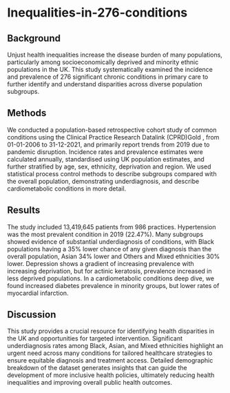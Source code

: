 # Inequalities-in-276-conditions
## Background
Unjust health inequalities increase the disease burden of many populations, particularly among socioeconomically deprived and minority ethnic populations in the UK. This study systematically examined the incidence and prevalence of 276 significant chronic conditions in primary care to further identify and understand disparities across diverse population subgroups.
## Methods
We conducted a population-based retrospective cohort study of common conditions using the Clinical Practice Research Datalink (CPRD)Gold , from 01-01-2006 to 31-12-2021, and primarily report trends from 2019 due to pandemic disruption. Incidence rates and prevalence estimates were calculated annually, standardised using UK population estimates, and further stratified by age, sex, ethnicity, deprivation and region. We used statistical process control methods to describe subgroups compared with the overall population, demonstrating underdiagnosis, and describe cardiometabolic conditions in more detail.
## Results
The study included 13,419,645 patients from 986 practices. Hypertension was the most prevalent condition in 2019 (22.47%). Many subgroups showed evidence of substantial underdiagnosis of conditions, with Black populations having a 35% lower chance of any given diagnosis than the overall population, Asian 34% lower and Others and Mixed ethnicities 30% lower. Depression shows a gradient of increasing prevalence with increasing deprivation, but for actinic keratosis,  prevalence increased in less deprived populations. In a cardiometabolic conditions deep dive, we found increased diabetes prevalence in minority groups, but lower rates of myocardial infarction. 
## Discussion
This study provides a crucial resource for identifying health disparities in the UK and opportunities for targeted intervention. Significant underdiagnosis rates among Black, Asian, and Mixed ethnicities highlight an urgent need across many conditions for tailored healthcare strategies to ensure equitable diagnosis and treatment access. Detailed demographic breakdown of the dataset generates insights that can guide the development of more inclusive health policies, ultimately reducing health inequalities and improving overall public health outcomes.
